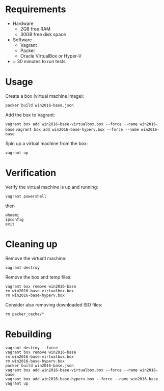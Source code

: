 # Requirements
* Hardware
  * 2GB free RAM
  * 30GB free disk space
* Software
  * Vagrant
  * Packer
  * Oracle VirtualBox or Hyper-V
* ~ 30 minutes to run tests

# Usage
Create a box (virtual machine image):

`packer build win2016-base.json`


Add the box to Vagrant:

`vagrant box add win2016-base-virtualbox.box --force --name win2016-base`
`vagrant box add win2016-base-hyperv.box --force --name win2016-base`


Spin up a virtual machine from the box:

`vagrant up`

# Verification
Verify the virtual machine is up and running:

`vagrant powershell`

then
```
whoami
ipconfig
exit
```

# Cleaning up
Remove the virtuatl machine:

`vagrant destroy`


Remove the box and temp files:

```
vagrant box remove win2016-base
rm win2016-base-virtualbox.box
rm win2016-base-hyperv.box
```

Consider also removing downloaded ISO files:

`rm packer_cache/*`


# Rebuilding
```
vagrant destroy --force
vagrant box remove win2016-base
rm win2016-base-virtualbox.box
rm win2016-base-hyperv.box
packer build win2016-base.json
vagrant box add win2016-base-virtualbox.box --force --name win2016-base
vagrant box add win2016-base-hyperv.box --force --name win2016-base
vagrant up
```